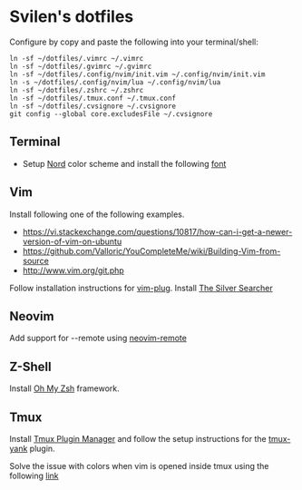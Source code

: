 # Svilen's dotfiles

Configure by copy and paste the following into your terminal/shell:

```
ln -sf ~/dotfiles/.vimrc ~/.vimrc
ln -sf ~/dotfiles/.gvimrc ~/.gvimrc
ln -sf ~/dotfiles/.config/nvim/init.vim ~/.config/nvim/init.vim
ln -s ~/dotfiles/.config/nvim/lua ~/.config/nvim/lua
ln -sf ~/dotfiles/.zshrc ~/.zshrc
ln -sf ~/dotfiles/.tmux.conf ~/.tmux.conf
ln -sf ~/dotfiles/.cvsignore ~/.cvsignore
git config --global core.excludesFile ~/.cvsignore
```

## Terminal

* Setup [Nord](https://www.nordtheme.com/) color scheme and install the following [font](https://github.com/belluzj/fantasque-sans)

## Vim

Install following one of the following examples.

* https://vi.stackexchange.com/questions/10817/how-can-i-get-a-newer-version-of-vim-on-ubuntu
* https://github.com/Valloric/YouCompleteMe/wiki/Building-Vim-from-source
* http://www.vim.org/git.php

Follow installation instructions for [vim-plug](https://github.com/junegunn/vim-plug).
Install [The Silver Searcher](https://github.com/ggreer/the_silver_searcher)

## Neovim

Add support for --remote using [neovim-remote](https://github.com/mhinz/neovim-remote)

## Z-Shell

Install [Oh My Zsh](https://github.com/robbyrussell/oh-my-zsh) framework.

## Tmux

Install [Tmux Plugin Manager](https://github.com/tmux-plugins/tpm) and follow the setup instructions for the [tmux-yank](https://github.com/tmux-plugins/tmux-yank) plugin.

Solve the issue with colors when vim is opened inside tmux using the following [link](http://sunaku.github.io/tmux-24bit-color.html#usage)
